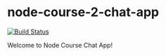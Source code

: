 # node-course-2-chat-app
[![Build Status](http://159.89.140.184:8080/job/chat-app/badge/icon)](http://159.89.140.184:8080/job/chat-app)

Welcome to Node Course Chat App!
